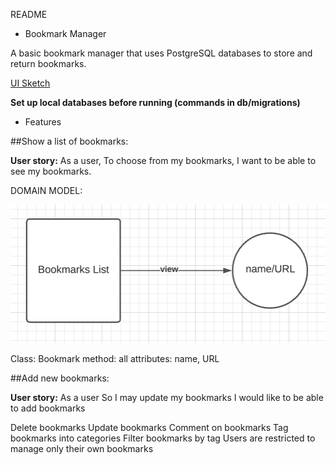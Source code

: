 README

* Bookmark Manager

A basic bookmark manager that uses PostgreSQL databases to store and return bookmarks.

[UI Sketch](./images/Sketch.png)

**Set up local databases before running (commands in db/migrations)**

* Features

##Show a list of bookmarks:

**User story:**
As a user,
To choose from my bookmarks,
I want to be able to see my bookmarks.

DOMAIN MODEL:

![Domain Model](./images/DMBookmarkManager1.png)

Class: Bookmark
method: all
attributes: name, URL

##Add new bookmarks:

**User story:**
As a user
So I may update my bookmarks
I would like to be able to add bookmarks

Delete bookmarks
Update bookmarks
Comment on bookmarks
Tag bookmarks into categories
Filter bookmarks by tag
Users are restricted to manage only their own bookmarks